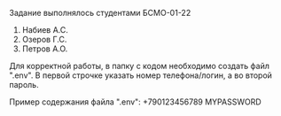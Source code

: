 Задание выполнялось студентами БСМО-01-22
1. Набиев А.С.
2. Озеров Г.С.
3. Петров А.О.

Для корректной работы, в папку с кодом необходимо создать файл ".env".
В первой строчке указать номер телефона/логин, а во второй пароль.

Пример содержания файла ".env":
+790123456789
MYPASSWORD